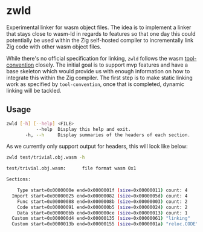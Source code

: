 # zwld

Experimental linker for wasm object files.
The idea is to implement a linker that stays close to wasm-ld in regards to features
so that one day this could potentially be used within the Zig self-hosted compiler to incrementally
link Zig code with other wasm object files.

While there's no official specification for linking, `zwld` follows the wasm [tool-convention](https://github.com/WebAssembly/tool-conventions/blob/main/Linking.md) closely.
The initial goal is to support mvp features and have a base skeleton which would provide us with enough information on how
to integrate this within the Zig compiler. The first step is to make static linking work as specified by `tool-convention`,
once that is completed, dynamic linking will be tackled.

## Usage
```sh
zwld [-h] [--help] <FILE>
           --help  Display this help and exit.
       -h, --h     Display summaries of the headers of each section.
```

As we currently only support output for headers, this will look like below:
```sh
zwld test/trivial.obj.wasm -h

test/trivial.obj.wasm:      file format wasm 0x1

Sections:

    Type start=0x0000000e end=0x0000001f (size=0x00000011) count: 4
  Import start=0x00000025 end=0x00000082 (size=0x0000005d) count: 4
    Func start=0x00000088 end=0x0000008b (size=0x00000003) count: 2
    Code start=0x00000091 end=0x000000b5 (size=0x00000024) count: 2
    Data start=0x000000bb end=0x000000ce (size=0x00000013) count: 1
  Custom start=0x000000d4 end=0x00000135 (size=0x00000061) "linking"
  Custom start=0x0000013b end=0x00000155 (size=0x0000001a) "reloc.CODE"
```
